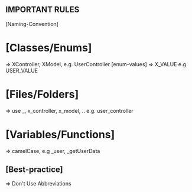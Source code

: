 ## IMPORTANT RULES

[Naming-Convention]

# [Classes/Enums] 
=> XController, XModel, e.g. UserController
  [enum-values] => X_VALUE  e.g USER_VALUE

# [Files/Folders] 
=> use _, x_controller, x_model, .. e.g. user_controller

# [Variables/Functions]
=> camelCase, e.g _user, _getUserData

## [Best-practice] ## 
=> Don't Use Abbreviations

